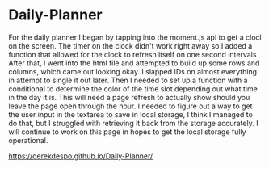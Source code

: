 # Daily-Planner
For the daily planner I began by tapping into the moment.js api to get a clocl on the screen.
The timer on the clock didn't work right away so I added a function that allowed for the clock to refresh itself on one second intervals
After that, I went into the html file and attempted to build up some rows and columns, which came out looking okay.
I slapped IDs on almost everything in attempt to single it out later.
Then I needed to set up a function with a conditional to determine the color of the time slot depending out what time in the day it is.
This will need a page refresh to actually show should you leave the page open through the hour.
I needed to figure out a way to get the user input in the textarea to save in local storage, I think I managed to do that, but I struggled with retrieving it back from the storage accurately. 
I will continue to work on this page in hopes to get the local storage fully operational.

https://derekdespo.github.io/Daily-Planner/

